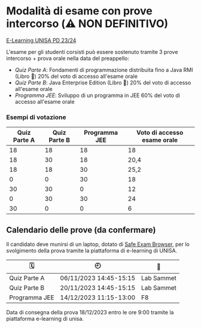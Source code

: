 # Modalità di esame con prove intercorso (⚠️ NON DEFINITIVO)

[E-Learning UNISA PD 23/24](https://elearning.unisa.it/course/view.php?id=7552)


L'esame per gli studenti corsisti può essere sostenuto tramite 3 prove intercorso + prova orale nella data del preappello:

- _Quiz Parte A_: Fondamenti di programmazione distribuita fino a Java RMI (Libro 📕) 20% del voto di accesso all'esame orale
- _Quiz Parte B_: Java Enterprise Edition (Libro 📗) 20% del voto di accesso all'esame orale
- _Programma JEE_: Sviluppo di un programma in JEE 60% del voto di accesso all'esame orale

### Esempi di votazione

|Quiz Parte A |Quiz Parte B | Programma JEE |Voto di accesso esame orale|
|-------|--------|--------|---------|
|18	|18	|18	|18|
|18	|30	|18	|20,4|
|18	|18	|30	|25,2|
|0	|0	|30	|18|
|30	|30	|0	|12|
|0	|30	|30	|24|
|30	|0	|0	|6|

## Calendario delle prove (da confermare)

Il candidato deve munirsi di un laptop, dotato di [Safe Exam Browser](https://safeexambrowser.org/), per lo svolgimento della prova tramite la piattaforma di e-learning di UNISA.

|🗓️ | 🕘 | 📍|
---------|----------|--------|
Quiz Parte A | 06/11/2023 14:45-15:15 | Lab Sammet
Quiz Parte B | 20/11/2023 14:45-15:15 | Lab Sammet
Programma JEE | 14/12/2023 11:15-13:00 | F8 

Data di consegna della prova 18/12/2023 entro le ore 9:00 tramite la piattaforma e-learning di unisa.